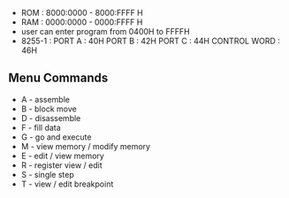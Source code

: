 - ROM : 8000:0000 - 8000:FFFF H
- RAM : 0000:0000 - 0000:FFFF H
- user can enter program from 0400H to FFFFH 
- 8255-1 :
	  PORT A : 40H
	  PORT B : 42H
	  PORT C : 44H
	  CONTROL WORD : 46H

## Menu Commands
- A - assemble
- B - block move
- D - disassemble
- F - fill data 
- G - go and execute
- M - view memory / modify memory
- E - edit / view memory
- R - register view / edit
- S - single step
- T - view / edit breakpoint
